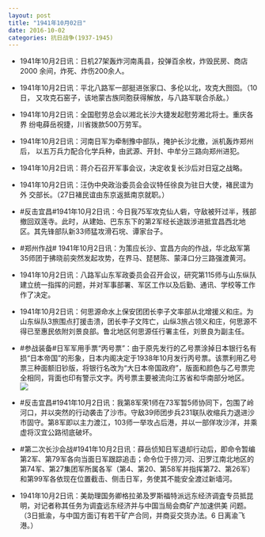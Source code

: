 ```yaml
---
layout: post
title: "1941年10月02日"
date: 2016-10-02
categories: 抗日战争(1937-1945)
---
```


<meta name="referrer" content="no-referrer" />

- 1941年10月2日讯：日机27架轰炸河南禹县，投弹百余枚，炸毁民房、商店2000 余间，炸死、炸伤200余人。 

- 1941年10月2日讯：平北八路军一部挺进张家口、多伦以北，攻克大囫囵。（10 日， 又攻克石窑子，该地蒙古族同胞获得解放，与八路军联合杀敌。） 

- 1941年10月2日讯：全国慰劳总会以湘北长沙大捷发起慰劳湘北将士。重庆各界 纷电薛岳祝捷，川省拨款500万劳军。 

- 1941年10月2日讯：河南日军为牵制豫中部队，掩护长沙北撤，派机轰炸郑州后， 以五万兵力配合化学兵种，由武源、开封、中牟分三路向郑州进犯。 

- 1941年10月2日讯：蒋介石召开军事会议，决定收复长沙后对日寇之战略。 

- 1941年10月2日讯：汪伪中央政治委员会会议特任徐良为驻日大使，褚民谊为外 交部长。（27日褚民谊由东京返抵南京就职。） 

- #反击宜昌#1941年10月2日讯：今日我75军攻克仙人砦，守敌被歼过半，残部撤回双莲寺。此时，从建始、巴东东下的第2军经长途跋涉进抵宜昌西北地区。其先锋部队新33师猛攻滑石垸、谭家台子。 

- #郑州作战# 1941年10月2日讯：为策应长沙、宜昌方向的作战，华北敌军第35师团于拂晓前突然发起攻势，在界马、琵琶陈、蒙泽口分三路强渡黄河。 

- 1941年10月2日讯：八路军山东军政委员会召开会议，研究第115师与山东纵队建立统一指挥的问题，并对军事部署、军区工作以及后勤、通讯、学校等工作作了决定。 

- 1941年10月2日讯：何思源命水上保安团团长李子文率部从北增援义和庄。为山东纵队3旅围点打援击溃，团长李子文阵亡，山纵3旅占领义和庄，何思源不得已至惠民依附刘景良部。鲁北地区何思源任行署主任，刘景良为副主任。 

- #参战装备#日军军用手票“丙号票”：由于原先发行的乙号票涂掉日本银行名有损“日本帝国”的形象，日本内阁决定于1938年10月发行丙号票。该票利用乙号票三种面额旧钞版，将银行名改为“大日本帝国政府”，版面和颜色与乙号票完全相同，背面也印有警示文字。丙号票主要被流向江苏省和华南部分地区。 <br/><img src="https://ww4.sinaimg.cn/large/aca367d8jw1f8dp18nfajj20dm0ybwnl.jpg" />

- #反击宜昌#1941年10月2日讯：我第8军荣1师在73军暂5师协同下，包围了岭河口，并以突然的行动袭击了沙市。守敌39师团步兵231联队收缩兵力退进沙市固守。第8军即以主力渡江，103师一举攻占后港，并以一部佯攻沙洋，并乘虚将汉宜公路彻底破坏。 

- #第二次长沙会战#1941年10月2日讯：薛岳侦知日军退却行动后，即命令暂编第2军、第79军各向当面日军跟踪追击；命令位于捞刀河、汨罗江南北地区的第74军、第27集团军所属各军（第4、第20、第58军并指挥第72、第26军）和第99军各依现在位置截击、侧击日军，务使其不能安全渡过新墙河。 

- 1941年10月2日讯：美助理国务卿格拉弟及罗斯福特派远东经济调査专员抵昆 明，对记者称其任务为调査远东经济并与中国当局会商矿产加速供美 问题。（3日抵渝，与中国方面订有若干矿产合同，并商妥交货办法。6 日离渝飞港。） 

